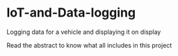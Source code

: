 # IoT-and-Data-logging
Logging data for a vehicle and displaying it on display

Read the abstract to know what all includes in this project
